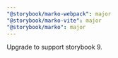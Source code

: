 ```yaml
---
"@storybook/marko-webpack": major
"@storybook/marko-vite": major
"@storybook/marko": major
---
```


Upgrade to support storybook 9.
